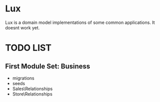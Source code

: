 # Lux

Lux is a domain model implementations of some common applications. It doesnt work yet.

# TODO LIST

## First Module Set: Business

* migrations
* seeds
* Sales\Relationships
* Store\Relationships

